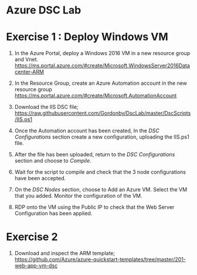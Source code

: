 # Azure DSC Lab

# Exercise 1 : Deploy Windows VM

1. In the Azure Portal, deploy a Windows 2016 VM in a new resource group and Vnet. 
https://ms.portal.azure.com/#create/Microsoft.WindowsServer2016Datacenter-ARM

1. In the Resource Group, create an Azure Automation account in the new resource group
https://ms.portal.azure.com/#create/Microsoft.AutomationAccount

1. Download the IIS DSC file;
https://raw.githubusercontent.com/Gordonby/DscLab/master/DscScripts/IIS.ps1


1. Once the Automation account has been created, In the *DSC Configurations* section create a new configuration, uploading the IIS.ps1 file.

1. After the file has been uploaded, return to the *DSC Configurations* section and choose to *Compile*.

1. Wait for the script to compile and check that the 3 node configurations have been accepted.

1. On the *DSC Nodes* section, choose to Add an Azure VM.  Select the VM that you added.  Monitor the configuration of the VM.

1. RDP onto the VM using the Public IP to check that the Web Server Configuration has been applied.

# Exercise 2

1. Download and inspect the ARM template;
https://github.com/Azure/azure-quickstart-templates/tree/master/201-web-app-vm-dsc